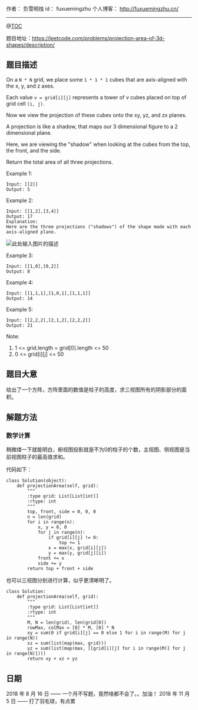 
作者： 负雪明烛
id：	fuxuemingzhu
个人博客：	http://fuxuemingzhu.cn/

---
@[TOC](目录)

题目地址：https://leetcode.com/problems/projection-area-of-3d-shapes/description/

## 题目描述

On a ``N * N`` grid, we place some ``1 * 1 * 1`` cubes that are axis-aligned with the x, y, and z axes.

Each value ``v = grid[i][j]`` represents a tower of v cubes placed on top of grid cell ``(i, j)``.

Now we view the projection of these cubes onto the xy, yz, and zx planes.

A projection is like a shadow, that maps our 3 dimensional figure to a 2 dimensional plane. 

Here, we are viewing the "shadow" when looking at the cubes from the top, the front, and the side.

Return the total area of all three projections.

 

Example 1:

    Input: [[2]]
    Output: 5

Example 2:

    Input: [[1,2],[3,4]]
    Output: 17
    Explanation: 
    Here are the three projections ("shadows") of the shape made with each axis-aligned plane.

![此处输入图片的描述][1]

Example 3:

    Input: [[1,0],[0,2]]
    Output: 8

Example 4:

    Input: [[1,1,1],[1,0,1],[1,1,1]]
    Output: 14

Example 5:

    Input: [[2,2,2],[2,1,2],[2,2,2]]
    Output: 21
 

Note:

1. 1 <= grid.length = grid[0].length <= 50
1. 0 <= grid[i][j] <= 50


## 题目大意

给出了一个方阵，方阵里面的数值是柱子的高度，求三视图所有的阴影部分的面积。


## 解题方法

### 数学计算

稍微缕一下就能明白，俯视图投影就是不为0的柱子的个数，主视图、侧视图是当前视图柱子的最高值求和。

代码如下：

```python3
class Solution(object):
    def projectionArea(self, grid):
        """
        :type grid: List[List[int]]
        :rtype: int
        """
        top, front, side = 0, 0, 0
        n = len(grid)
        for i in range(n):
            x, y = 0, 0
            for j in range(n):
                if grid[i][j] != 0:
                    top += 1
                x = max(x, grid[i][j])
                y = max(y, grid[j][i])
            front += x
            side += y
        return top + front + side
```

也可以三视图分别进行计算，似乎更清晰明了。

```python3
class Solution:
    def projectionArea(self, grid):
        """
        :type grid: List[List[int]]
        :rtype: int
        """
        M, N = len(grid), len(grid[0])
        rowMax, colMax = [0] * M, [0] * N
        xy = sum(0 if grid[i][j] == 0 else 1 for i in range(M) for j in range(N))
        xz = sum(list(map(max, grid)))
        yz = sum(list(map(max, [[grid[i][j] for i in range(M)] for j in range(N)])))
        return xy + xz + yz
```


## 日期

2018 年 8 月 16 日 —— 一个月不写题，竟然啥都不会了。。加油！
2018 年 11 月 5 日 —— 打了羽毛球，有点累

  [1]: https://s3-lc-upload.s3.amazonaws.com/uploads/2018/08/02/shadow.png
  [2]: https://leetcode.com/problems/projection-area-of-3d-shapes/description/
